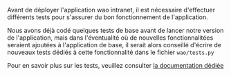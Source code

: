 Avant de déployer l'application wao intranet, il est nécessaire d'effectuer différents tests pour s'assurer du bon fonctionnement de l'application.

Nous avons déjà codé quelques tests de base avant de lancer notre version de l'application, mais dans l'éventualité où de nouvelles fonctionnalitées seraient ajoutées à l'application de base, il serait alors conseillé d'écrire de nouveaux tests dédiés à cette fonctionnalité dans le fichier `wao/tests.py`

Pour en savoir plus sur les tests, veuillez consulter [la documentation dédiée](https://docs.djangoproject.com/fr/3.0/internals/contributing/writing-code/unit-tests/)
